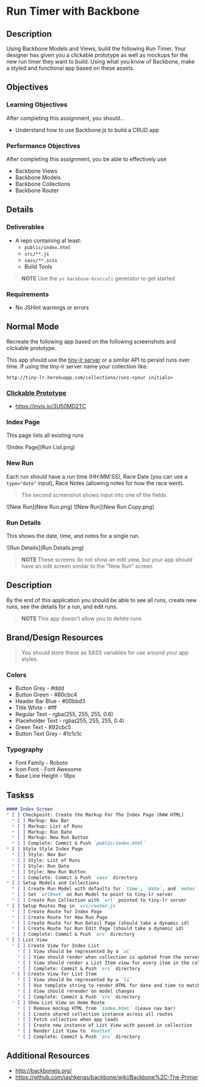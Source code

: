 # Run Timer with Backbone

## Description

Using Backbone Models and Views, build the following Run Timer.
Your designer has given you a clickable prototype as well as mockups for the new run timer they want to build.
Using what you know of Backbone, make a styled and functional app based on these assets.

## Objectives

### Learning Objectives

After completing this assignment, you should...

* Understand how to use Backbone.js to build a CRUD app

### Performance Objectives

After completing this assignment, you be able to effectively use

* Backbone Views
* Backbone Models
* Backbone Collections
* Backbone Router

## Details

### Deliverables

* A repo containing at least:
  * `public/index.html`
  * `src/**.js`
  * `sass/**.scss`
  * Build Tools

> **NOTE** Use the `yo backbone-broccoli` generator to get started

### Requirements

* No JSHint warnings or errors

## Normal Mode

Recreate the following app based on the following screenshots and clickable prototype.

This app should use the [tiny-lr server](http://tiny-lr.herokuapp.com) or a similar API to persist runs over time.
If using the tiny-lr server name your collection like:

```
http://tiny-lr.herokuapp.com/collections/runs-<your initials>
```

### [Clickable Prototype](https://invis.io/3U50MD2TC)

* https://invis.io/3U50MD2TC

### Index Page

This page lists all existing runs

![Index Page](Run List.png)

### New Run

Each run should have a run time (HH:MM:SS), Race Date (you can use a `type="date"` input), Race Notes (allowing notes for how the race went).

> The second screenshot shows input into one of the fields.

![New Run](New Run.png)
![New Run](New Run Copy.png)

### Run Details

This shows the date, time, and notes for a single run.

![Run Details](Run Details.png)

> **NOTE** These screens do not show an edit view, but your app should have an edit screen similar to the "New Run" screen

## Description

By the end of this application you should be able to see all runs, create new runs, see the details for a run, and edit runs.

> **NOTE** This app doesn't allow you to delete runs

## Brand/Design Resources

> You should store these as SASS variables for use around your app styles.


### Colors

* Button Grey - #ddd
* Button Green - #80cbc4
* Header Bar Blue - #00bbd3
* Title White - #fff
* Regular Text - rgba(255, 255, 255, 0.6)
* Placeholder Text - rgba(255, 255, 255, 0.4)
* Green Text - #92cbc5
* Button Text Grey - #1c1c1c

### Typography

* Font Family - Roboto
* Icon Font - Font Awesome
* Base Line Height - 18px

## Taskss

```md
#### Index Screen
* [ ] Checkpoint: Create the Markup For The Index Page (RAW HTML)
  * [ ] Markup: Nav Bar
  * [ ] Markup: List of Runs
  * [ ] Markup: Run Date
  * [ ] Markup: New Run Button
  * [ ] Complete: Commit & Push `public/index.html`
* [ ] Style Style Index Page
  * [ ] Style: Nav Bar
  * [ ] Style: List of Runs
  * [ ] Style: Run Date
  * [ ] Style: New Run Button
  * [ ] Complete: Commit & Push `sass` directory
* [ ] Setup Models and Collections
  * [ ] Create Run Model with defaults for `time`, `date`, and `notes`
  * [ ] Set `urlRoot` on Run Model to point to tiny-lr server
  * [ ] Create Run Collection with `url` pointed to tiny-lr server
* [ ] Setup Routes Map in `src/router.js`
  * [ ] Create Route for Index Page
  * [ ] Create Route for New Run Page
  * [ ] Create Route for Run Detail Page (should take a dynamic id)
  * [ ] Create Route for Run Edit Page (should take a dynamic id)
  * [ ] Complete: Commit & Push `src` directory
* [ ] List View
  * [ ] Create View for Index List
    * [ ] View should be represented by a `ul`
    * [ ] View should render when collection is updated from the server data
    * [ ] View should render a List Item view for every item in the collection
    * [ ] Complete: Commit & Push `src` directory
  * [ ] Create View for List Item
    * [ ] View should be represented by a `li`
    * [ ] Use template string to render HTML for date and time to match mockup HTML
    * [ ] View should rerender on model changes
    * [ ] Complete: Commit & Push `src` directory
  * [ ] Show List View on Home Route
    * [ ] Remove mockup HTML from `index.html` (Leave nav bar)
    * [ ] Create shared collection instance across all routes
    * [ ] Fetch collection when app loads
    * [ ] Create new instance of List View with passed in collection
    * [ ] Render List View to `#outlet`
    * [ ] Complete: Commit & Push `src` directory
```

## Additional Resources

* http://backbonejs.org/
* https://github.com/jashkenas/backbone/wiki/Backbone%2C-The-Primer
